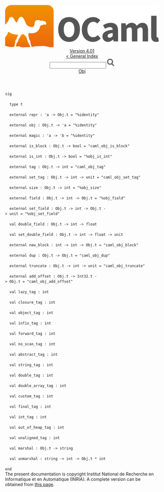 <!-- ((! set title API !)) ((! set documentation !)) ((! set api !)) ((! set nobreadcrumb !)) -->
<div class="api"><header><nav class="toc brand"><a class="brand" href="https://ocaml.org/"><img src="colour-logo-gray.svg" class="svg" alt="OCaml"></a></nav><nav class="toc"><div class="toc_version"><a href="/docs" id="version-select">Version 4.01</a></div><a href="index.html">&lt; General Index</a><div class="api_search"><input type="text" name="apisearch" id="api_search" oninput="mySearch(false);" onkeypress="this.oninput();" onclick="this.oninput();" onpaste="this.oninput();">
<img src="search_icon.svg" alt="Search" class="svg" onclick="mySearch(false)"></div>
<div id="search_results"></div><div class="toc_title"><a href="Obj.html">Obj</a></div><ul></ul></nav></header>
<code class="code"><span class="keyword">sig</span><br>
&nbsp;&nbsp;<span class="keyword">type</span>&nbsp;t<br>
&nbsp;&nbsp;<span class="keyword">external</span>&nbsp;repr&nbsp;:&nbsp;<span class="keywordsign">'</span>a&nbsp;<span class="keywordsign">-&gt;</span>&nbsp;<span class="constructor">Obj</span>.t&nbsp;=&nbsp;<span class="string">"%identity"</span><br>
&nbsp;&nbsp;<span class="keyword">external</span>&nbsp;obj&nbsp;:&nbsp;<span class="constructor">Obj</span>.t&nbsp;<span class="keywordsign">-&gt;</span>&nbsp;<span class="keywordsign">'</span>a&nbsp;=&nbsp;<span class="string">"%identity"</span><br>
&nbsp;&nbsp;<span class="keyword">external</span>&nbsp;magic&nbsp;:&nbsp;<span class="keywordsign">'</span>a&nbsp;<span class="keywordsign">-&gt;</span>&nbsp;<span class="keywordsign">'</span>b&nbsp;=&nbsp;<span class="string">"%identity"</span><br>
&nbsp;&nbsp;<span class="keyword">external</span>&nbsp;is_block&nbsp;:&nbsp;<span class="constructor">Obj</span>.t&nbsp;<span class="keywordsign">-&gt;</span>&nbsp;bool&nbsp;=&nbsp;<span class="string">"caml_obj_is_block"</span><br>
&nbsp;&nbsp;<span class="keyword">external</span>&nbsp;is_int&nbsp;:&nbsp;<span class="constructor">Obj</span>.t&nbsp;<span class="keywordsign">-&gt;</span>&nbsp;bool&nbsp;=&nbsp;<span class="string">"%obj_is_int"</span><br>
&nbsp;&nbsp;<span class="keyword">external</span>&nbsp;tag&nbsp;:&nbsp;<span class="constructor">Obj</span>.t&nbsp;<span class="keywordsign">-&gt;</span>&nbsp;int&nbsp;=&nbsp;<span class="string">"caml_obj_tag"</span><br>
&nbsp;&nbsp;<span class="keyword">external</span>&nbsp;set_tag&nbsp;:&nbsp;<span class="constructor">Obj</span>.t&nbsp;<span class="keywordsign">-&gt;</span>&nbsp;int&nbsp;<span class="keywordsign">-&gt;</span>&nbsp;unit&nbsp;=&nbsp;<span class="string">"caml_obj_set_tag"</span><br>
&nbsp;&nbsp;<span class="keyword">external</span>&nbsp;size&nbsp;:&nbsp;<span class="constructor">Obj</span>.t&nbsp;<span class="keywordsign">-&gt;</span>&nbsp;int&nbsp;=&nbsp;<span class="string">"%obj_size"</span><br>
&nbsp;&nbsp;<span class="keyword">external</span>&nbsp;field&nbsp;:&nbsp;<span class="constructor">Obj</span>.t&nbsp;<span class="keywordsign">-&gt;</span>&nbsp;int&nbsp;<span class="keywordsign">-&gt;</span>&nbsp;<span class="constructor">Obj</span>.t&nbsp;=&nbsp;<span class="string">"%obj_field"</span><br>
&nbsp;&nbsp;<span class="keyword">external</span>&nbsp;set_field&nbsp;:&nbsp;<span class="constructor">Obj</span>.t&nbsp;<span class="keywordsign">-&gt;</span>&nbsp;int&nbsp;<span class="keywordsign">-&gt;</span>&nbsp;<span class="constructor">Obj</span>.t&nbsp;<span class="keywordsign">-&gt;</span>&nbsp;unit&nbsp;=&nbsp;<span class="string">"%obj_set_field"</span><br>
&nbsp;&nbsp;<span class="keyword">val</span>&nbsp;double_field&nbsp;:&nbsp;<span class="constructor">Obj</span>.t&nbsp;<span class="keywordsign">-&gt;</span>&nbsp;int&nbsp;<span class="keywordsign">-&gt;</span>&nbsp;float<br>
&nbsp;&nbsp;<span class="keyword">val</span>&nbsp;set_double_field&nbsp;:&nbsp;<span class="constructor">Obj</span>.t&nbsp;<span class="keywordsign">-&gt;</span>&nbsp;int&nbsp;<span class="keywordsign">-&gt;</span>&nbsp;float&nbsp;<span class="keywordsign">-&gt;</span>&nbsp;unit<br>
&nbsp;&nbsp;<span class="keyword">external</span>&nbsp;new_block&nbsp;:&nbsp;int&nbsp;<span class="keywordsign">-&gt;</span>&nbsp;int&nbsp;<span class="keywordsign">-&gt;</span>&nbsp;<span class="constructor">Obj</span>.t&nbsp;=&nbsp;<span class="string">"caml_obj_block"</span><br>
&nbsp;&nbsp;<span class="keyword">external</span>&nbsp;dup&nbsp;:&nbsp;<span class="constructor">Obj</span>.t&nbsp;<span class="keywordsign">-&gt;</span>&nbsp;<span class="constructor">Obj</span>.t&nbsp;=&nbsp;<span class="string">"caml_obj_dup"</span><br>
&nbsp;&nbsp;<span class="keyword">external</span>&nbsp;truncate&nbsp;:&nbsp;<span class="constructor">Obj</span>.t&nbsp;<span class="keywordsign">-&gt;</span>&nbsp;int&nbsp;<span class="keywordsign">-&gt;</span>&nbsp;unit&nbsp;=&nbsp;<span class="string">"caml_obj_truncate"</span><br>
&nbsp;&nbsp;<span class="keyword">external</span>&nbsp;add_offset&nbsp;:&nbsp;<span class="constructor">Obj</span>.t&nbsp;<span class="keywordsign">-&gt;</span>&nbsp;<span class="constructor">Int32</span>.t&nbsp;<span class="keywordsign">-&gt;</span>&nbsp;<span class="constructor">Obj</span>.t&nbsp;=&nbsp;<span class="string">"caml_obj_add_offset"</span><br>
&nbsp;&nbsp;<span class="keyword">val</span>&nbsp;lazy_tag&nbsp;:&nbsp;int<br>
&nbsp;&nbsp;<span class="keyword">val</span>&nbsp;closure_tag&nbsp;:&nbsp;int<br>
&nbsp;&nbsp;<span class="keyword">val</span>&nbsp;object_tag&nbsp;:&nbsp;int<br>
&nbsp;&nbsp;<span class="keyword">val</span>&nbsp;infix_tag&nbsp;:&nbsp;int<br>
&nbsp;&nbsp;<span class="keyword">val</span>&nbsp;forward_tag&nbsp;:&nbsp;int<br>
&nbsp;&nbsp;<span class="keyword">val</span>&nbsp;no_scan_tag&nbsp;:&nbsp;int<br>
&nbsp;&nbsp;<span class="keyword">val</span>&nbsp;abstract_tag&nbsp;:&nbsp;int<br>
&nbsp;&nbsp;<span class="keyword">val</span>&nbsp;string_tag&nbsp;:&nbsp;int<br>
&nbsp;&nbsp;<span class="keyword">val</span>&nbsp;double_tag&nbsp;:&nbsp;int<br>
&nbsp;&nbsp;<span class="keyword">val</span>&nbsp;double_array_tag&nbsp;:&nbsp;int<br>
&nbsp;&nbsp;<span class="keyword">val</span>&nbsp;custom_tag&nbsp;:&nbsp;int<br>
&nbsp;&nbsp;<span class="keyword">val</span>&nbsp;final_tag&nbsp;:&nbsp;int<br>
&nbsp;&nbsp;<span class="keyword">val</span>&nbsp;int_tag&nbsp;:&nbsp;int<br>
&nbsp;&nbsp;<span class="keyword">val</span>&nbsp;out_of_heap_tag&nbsp;:&nbsp;int<br>
&nbsp;&nbsp;<span class="keyword">val</span>&nbsp;unaligned_tag&nbsp;:&nbsp;int<br>
&nbsp;&nbsp;<span class="keyword">val</span>&nbsp;marshal&nbsp;:&nbsp;<span class="constructor">Obj</span>.t&nbsp;<span class="keywordsign">-&gt;</span>&nbsp;string<br>
&nbsp;&nbsp;<span class="keyword">val</span>&nbsp;unmarshal&nbsp;:&nbsp;string&nbsp;<span class="keywordsign">-&gt;</span>&nbsp;int&nbsp;<span class="keywordsign">-&gt;</span>&nbsp;<span class="constructor">Obj</span>.t&nbsp;*&nbsp;int<br>
<span class="keyword">end</span></code><div class="copyright">The present documentation is copyright Institut National de Recherche en Informatique et en Automatique (INRIA). A complete version can be obtained from <a href="http://caml.inria.fr/pub/docs/manual-ocaml/">this page</a>.</div></div>